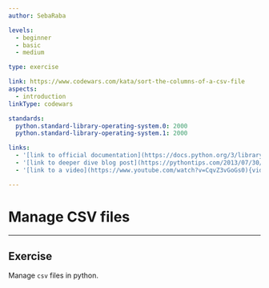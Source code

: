 ```yaml
---
author: SebaRaba

levels:
  - beginner
  - basic
  - medium

type: exercise

link: https://www.codewars.com/kata/sort-the-columns-of-a-csv-file
aspects:
  - introduction
linkType: codewars

standards:
  python.standard-library-operating-system.0: 2000
  python.standard-library-operating-system.1: 2000

links:
  - '[link to official documentation](https://docs.python.org/3/library/index.html){website}'
  - '[link to deeper dive blog post](https://pythontips.com/2013/07/30/20-python-libraries-you-cant-live-without/){website}'
  - '[link to a video](https://www.youtube.com/watch?v=CqvZ3vGoGs0){video}'

---
```

# Manage CSV files

---
## Exercise

Manage `csv` files in python.
